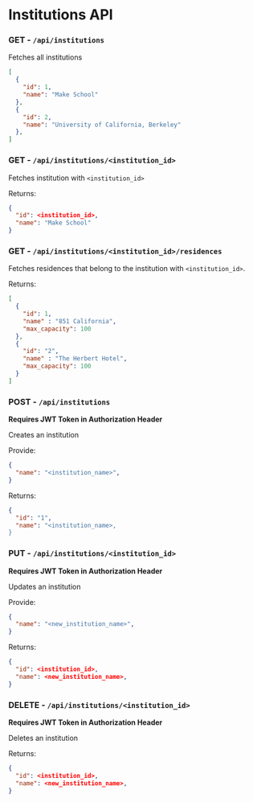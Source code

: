 # Institutions API

### GET - `/api/institutions`
Fetches all institutions
```JSON
[
  {
    "id": 1,
    "name": "Make School"
  },
  {
    "id": 2,
    "name": "University of California, Berkeley"
  },
]
```

### GET - `/api/institutions/<institution_id>`
Fetches institution with `<institution_id>`

Returns:
```JSON
{
  "id": <institution_id>,
  "name": "Make School"
}
```

### GET - `/api/institutions/<institution_id>/residences`
Fetches residences that belong to the institution with `<institution_id>`.

Returns:
```JSON
[
  {
    "id": 1,
    "name" : "851 California",
    "max_capacity": 100
  },
  {
    "id": "2",
    "name" : "The Herbert Hotel",
    "max_capacity": 100
  }
]
```

### POST - `/api/institutions`
**Requires JWT Token in Authorization Header**
 
Creates an institution


Provide:
```JSON
{
  "name": "<institution_name>",
}
```

Returns:
```JSON
{
  "id": "1",
  "name": "<institution_name>,
}
```

### PUT - `/api/institutions/<institution_id>`
**Requires JWT Token in Authorization Header**

Updates an institution

Provide:
```JSON
{
  "name": "<new_institution_name>",
}
```

Returns:
```JSON
{
  "id": <institution_id>,
  "name": <new_institution_name>,
}
```

### DELETE - `/api/institutions/<institution_id>`
**Requires JWT Token in Authorization Header**

Deletes an institution

Returns:
```JSON
{
  "id": <institution_id>,
  "name": <new_institution_name>,
}
```